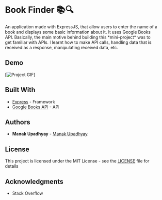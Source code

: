 # Book Finder :books::mag:

An application made with ExpressJS, that allow users to enter the name of a book and displays some basic information about it. It uses Google Books API.
Basically, the main motive behind building this \*mini-project\* was to get familiar with APIs. I learnt how to make API calls, handling data 
that is received as a response, manipulating received data, etc.

## Demo
[![Project GIF](https://github.com/manakupadhyay/Book-Finder/blob/master/project.gif)]


## Built With

* [Express](http://expressjs.com/) - Framework
* [Google Books API](https://developers.google.com/books/docs/v1/using) - API


## Authors

* **Manak Upadhyay** - [Manak Upadhyay](https://github.com/manakupadhyay)


## License

This project is licensed under the MIT License - see the [LICENSE](LICENSE) file for details

## Acknowledgments

* Stack Overflow

